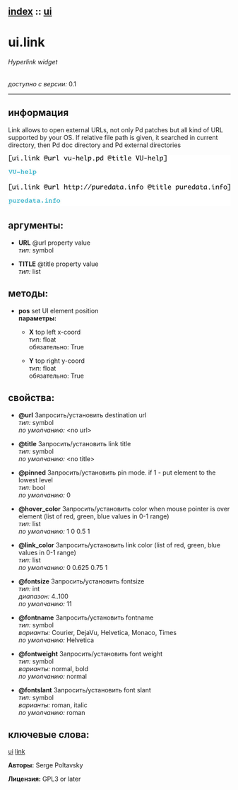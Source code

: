[index](index.html) :: [ui](category_ui.html)
---

# ui.link

###### Hyperlink widget

*доступно с версии:* 0.1

---


## информация
Link allows to open external URLs, not only Pd patches but all kind of URL supported by your OS. If relative file path is given, it searched in current directory, then Pd doc directory and Pd external directories


[![example](../examples/img/ui.link.jpg)](../examples/pd/ui.link.pd)



## аргументы:

* **URL**
@url property value<br>
_тип:_ symbol<br>

* **TITLE**
@title property value<br>
_тип:_ list<br>



## методы:

* **pos**
set UI element position<br>
  __параметры:__
  - **X** top left x-coord<br>
    тип: float <br>
    обязательно: True <br>

  - **Y** top right y-coord<br>
    тип: float <br>
    обязательно: True <br>




## свойства:

* **@url** 
Запросить/установить destination url<br>
_тип:_ symbol<br>
_по умолчанию:_ &lt;no url&gt;<br>

* **@title** 
Запросить/установить link title<br>
_тип:_ symbol<br>
_по умолчанию:_ &lt;no title&gt;<br>

* **@pinned** 
Запросить/установить pin mode. if 1 - put element to the lowest level<br>
_тип:_ bool<br>
_по умолчанию:_ 0<br>

* **@hover_color** 
Запросить/установить color when mouse pointer is over element (list of red, green, blue values in
0-1 range)<br>
_тип:_ list<br>
_по умолчанию:_ 1 0 0.5 1<br>

* **@link_color** 
Запросить/установить link color (list of red, green, blue values in 0-1 range)<br>
_тип:_ list<br>
_по умолчанию:_ 0 0.625 0.75 1<br>

* **@fontsize** 
Запросить/установить fontsize<br>
_тип:_ int<br>
_диапазон:_ 4..100<br>
_по умолчанию:_ 11<br>

* **@fontname** 
Запросить/установить fontname<br>
_тип:_ symbol<br>
_варианты:_ Courier, DejaVu, Helvetica, Monaco, Times<br>
_по умолчанию:_ Helvetica<br>

* **@fontweight** 
Запросить/установить font weight<br>
_тип:_ symbol<br>
_варианты:_ normal, bold<br>
_по умолчанию:_ normal<br>

* **@fontslant** 
Запросить/установить font slant<br>
_тип:_ symbol<br>
_варианты:_ roman, italic<br>
_по умолчанию:_ roman<br>







## ключевые слова:

[ui](keywords/ui.html)
[link](keywords/link.html)






**Авторы:** Serge Poltavsky




**Лицензия:** GPL3 or later





